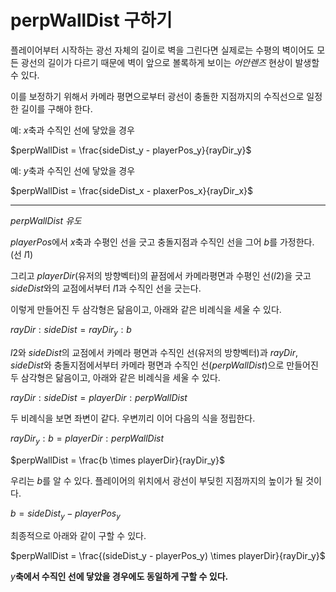 # perpWallDist 구하기
플레이어부터 시작하는 광선 자체의 길이로 벽을 그린다면 실제로는 수평의 벽이어도 모든 광선의 길이가 다르기 때문에 벽이 앞으로 볼록하게 보이는 *어안렌즈* 현상이 발생할 수 있다.

이를 보정하기 위해서 카메라 평면으로부터 광선이 충돌한 지점까지의 수직선으로 일정한 길이를 구해야 한다.

예: $x$축과 수직인 선에 닿았을 경우

$perpWallDist = \frac{sideDist_y - playerPos_y}{rayDir_y}$

예: $y$축과 수직인 선에 닿았을 경우

$perpWallDist = \frac{sideDist_x - plaxerPos_x}{rayDir_x}$

---

$perpWallDist$ *유도*

$playerPos$에서 $x$축과 수평인 선을 긋고 충돌지점과 수직인 선을 그어 $b$를 가정한다. (선 $l1$)

그리고 $playerDir$(유저의 방향벡터)의 끝점에서 카메라평면과 수평인 선($l2$)을 긋고 $sideDist$와의 교점에서부터 $l1$과 수직인 선을 긋는다.

이렇게 만들어진 두 삼각형은 닮음이고, 아래와 같은 비례식을 세울 수 있다.

$rayDir : sideDist = rayDir_y : b$

$l2$와 $sideDist$의 교점에서 카메라 평면과 수직인 선(유저의 방향벡터)과 $rayDir$, $sideDist$와 충돌지점에서부터 카메라 평면과 수직인 선($perpWallDist$)으로 만들어진 두 삼각형은 닮음이고, 아래와 같은 비례식을 세울 수 있다.

$rayDir : sideDist = playerDir : perpWallDist$

두 비례식을 보면 좌변이 같다. 우변끼리 이어 다음의 식을 정립한다.

$rayDir_y : b = playerDir : perpWallDist$

$perpWallDist = \frac{b \times playerDir}{rayDir_y}$

우리는 $b$를 알 수 있다. 플레이어의 위치에서 광선이 부딪힌 지점까지의 높이가 될 것이다.

$b = sideDist_y - playerPos_y$

최종적으로 아래와 같이 구할 수 있다.

$perpWallDist = \frac{(sideDist_y - playerPos_y) \times playerDir}{rayDir_y}$

$y$**축에서 수직인 선에 닿았을 경우에도 동일하게 구할 수 있다.**
